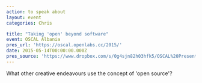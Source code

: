 ```yaml
---
action: to speak about
layout: event
categories: Chris

title: "Taking 'open' beyond software"
event: OSCAL Albania
pres_url: 'https://oscal.openlabs.cc/2015/'
date: 2015-05-14T00:00:00.000Z
pres_source: 'https://www.dropbox.com/s/0g4sjn82h03hfk5/OSCAL%20Presentation.key?dl=0'
---
```


What other creative endeavours use the concept of 'open source'?
